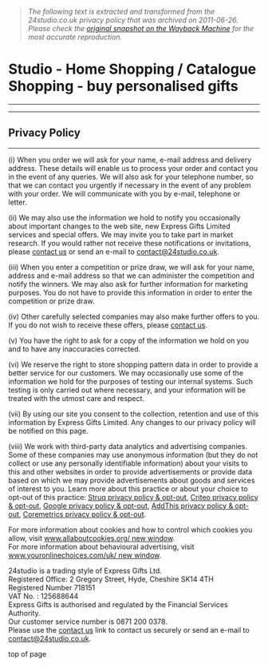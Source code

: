 > *The following text is extracted and transformed from the 24studio.co.uk privacy policy that was archived on 2011-06-26. Please check the [original snapshot on the Wayback Machine](https://web.archive.org/web/20110626141201id_/http%3A//www.24studio.co.uk/ss/help/help.jsp%3Fpage%3Dterms%26part%3Dprivacy) for the most accurate reproduction.*

# Studio - Home Shopping / Catalogue Shopping - buy personalised gifts

[](javascript:history.go\(-1\))

* * *

* * *

## Privacy Policy

* * *

(i) When you order we will ask for your name, e-mail address and delivery address. These details will enable us to process your order and contact you in the event of any queries. We will also ask for your telephone number, so that we can contact you urgently if necessary in the event of any problem with your order. We will communicate with you by e-mail, telephone or letter. 

(ii) We may also use the information we hold to notify you occasionally about important changes to the web site, new Express Gifts Limited services and special offers. We may invite you to take part in market research. If you would rather not receive these notifications or invitations, please [contact us](https://www.24studio.co.uk/ss/contact/contact.jsp) or send an e-mail to [contact@24studio.co.uk](mailto:contact@24studio.co.uk). 

(iii) When you enter a competition or prize draw, we will ask for your name, address and e-mail address so that we can administer the competition and notify the winners. We may also ask for further information for marketing purposes. You do not have to provide this information in order to enter the competition or prize draw. 

(iv) Other carefully selected companies may also make further offers to you. If you do not wish to receive these offers, please [contact us](https://www.24studio.co.uk/ss/contact/contact.jsp). 

(v) You have the right to ask for a copy of the information we hold on you and to have any inaccuracies corrected. 

(vi) We reserve the right to store shopping pattern data in order to provide a better service for our customers. We may occasionally use some of the information we hold for the purposes of testing our internal systems. Such testing is only carried out where necessary, and your information will be treated with the utmost care and respect. 

(vii) By using our site you consent to the collection, retention and use of this information by Express Gifts Limited. Any changes to our privacy policy will be notified on this page. 

(viii) We work with third-party data analytics and advertising companies. Some of these companies may use anonymous information (but they do not collect or use any personally identifiable information) about your visits to this and other websites in order to provide advertisements or provide data based on which we may provide advertisements about goods and services of interest to you. Learn more about this practice or about your choice to opt-out of this practice: [Struq privacy policy & opt-out](http://www.struq.com/privacy_policy.html), [Criteo privacy policy & opt-out](http://www.criteo.com/en/privacy-policy), [Google privacy policy & opt-out](http://www.google.co.uk/intl/en/privacy/), [AddThis privacy policy & opt-out](http://www.addthis.com/privacy), [Coremetrics privacy policy & opt-out](http://coremetrics.com/company/privacy.php). 

For more information about cookies and how to control which cookies you allow, visit [www.allaboutcookies.org/ new window](http://www.allaboutcookies.org/).   
For more information about behavioural advertising, visit [www.youronlinechoices.com/uk/ new window](http://www.youronlinechoices.com/uk/). 

  
24studio is a trading style of Express Gifts Ltd.   
Registered Office: 2 Gregory Street, Hyde, Cheshire SK14 4TH  
Registered Number 718151  
VAT No. : 125688644  
Express Gifts is authorised and regulated by the Financial Services Authority.  
Our customer service number is 0871 200 0378.  
Please use the [contact us](https://www.24studio.co.uk/ss/contact/contact.jsp) link to contact us securely or send an e-mail to [contact@24studio.co.uk](mailto:contact@24studio.co.uk). 

top of page
